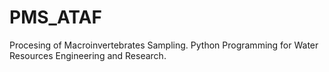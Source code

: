 # PMS_ATAF
Procesing of Macroinvertebrates Sampling. Python Programming for Water Resources Engineering and Research.
